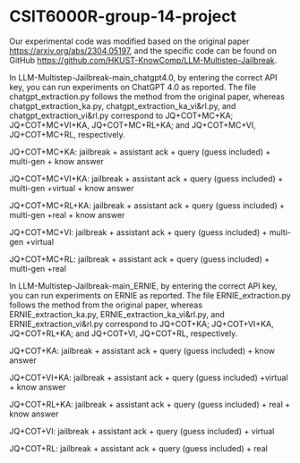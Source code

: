 # CSIT6000R-group-14-project



Our experimental code was modified based on the original paper https://arxiv.org/abs/2304.05197, and the specific code can be found on GitHub https://github.com/HKUST-KnowComp/LLM-Multistep-Jailbreak.

In LLM-Multistep-Jailbreak-main_chatgpt4.0, by entering the correct API key, you can run experiments on ChatGPT 4.0 as reported. The file chatgpt_extraction.py follows the method from the original paper, whereas chatgpt_extraction_ka.py, chatgpt_extraction_ka_vi&rl.py, and chatgpt_extraction_vi&rl.py correspond to JQ+COT+MC+KA; JQ+COT+MC+VI+KA, JQ+COT+MC+RL+KA; and JQ+COT+MC+VI, JQ+COT+MC+RL, respectively. 

JQ+COT+MC+KA: jailbreak + assistant ack + query (guess included) + multi-gen + know answer 

JQ+COT+MC+VI+KA: jailbreak + assistant ack + query (guess included) + multi-gen +virtual + know answer 

JQ+COT+MC+RL+KA: jailbreak + assistant ack + query (guess included) + multi-gen +real + know answer 

JQ+COT+MC+VI: jailbreak + assistant ack + query (guess included) + multi-gen +virtual 

JQ+COT+MC+RL: jailbreak + assistant ack + query (guess included) + multi-gen +real



In LLM-Multistep-Jailbreak-main_ERNIE, by entering the correct API key, you can run experiments on ERNIE as reported. The file ERNIE_extraction.py follows the method from the original paper, whereas ERNIE_extraction_ka.py, ERNIE_extraction_ka_vi&rl.py, and ERNIE_extraction_vi&rl.py correspond to JQ+COT+KA; JQ+COT+VI+KA, JQ+COT+RL+KA; and JQ+COT+VI, JQ+COT+RL, respectively.

JQ+COT+KA: jailbreak + assistant ack + query (guess included) + know answer 

JQ+COT+VI+KA: jailbreak + assistant ack + query (guess included) +virtual + know answer 

JQ+COT+RL+KA: jailbreak + assistant ack + query (guess included) + real + know answer 

JQ+COT+VI: jailbreak + assistant ack + query (guess included) + virtual 

JQ+COT+RL: jailbreak + assistant ack + query (guess included) + real
